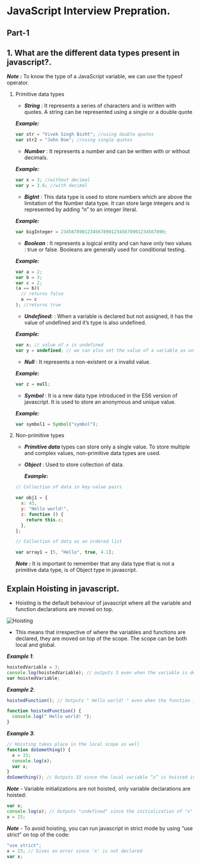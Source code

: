 # JavaScript Interview Prepration.

## Part-1

## 1. What are the different data types present in javascript?.

**_Note :_** To know the type of a JavaScript variable, we can use the typeof operator.

1. Primitive data types

   - **_String_** : It represents a series of characters and is written with quotes. A string can be represented using a single or a double quote

   **_Example:_**

   ```javascript
   var str = "Vivek Singh Bisht"; //using double quotes
   var str2 = "John Doe"; //using single quotes
   ```

   - **_Number_** : It represents a number and can be written with or without decimals.

   **_Example:_**

   ```javascript
   var x = 3; //without decimal
   var y = 3.6; //with decimal
   ```

   - **_BigInt_** : This data type is used to store numbers which are above the limitation of the Number data type. It can store large integers and is represented by adding “n” to an integer literal.

   **_Example:_**

   ```javascript
   var bigInteger = 234567890123456789012345678901234567890;
   ```

   - **_Boolean_** : It represents a logical entity and can have only two values : true or false. Booleans are generally used for conditional testing.

   **_Example:_**

   ```javascript
   var a = 2;
   var b = 3;
   var c = 2;
   (a == b)(
     // returns false
     a == c
   ); //returns true
   ```

   - **_Undefined:_** : When a variable is declared but not assigned, it has the value of undefined and it’s type is also undefined.

   **_Example:_**

   ```javascript
   var x; // value of x is undefined
   var y = undefined; // we can also set the value of a variable as undefined
   ```

   - **_Null_** : It represents a non-existent or a invalid value.

   **_Example:_**

   ```javascript
   var z = null;
   ```

   - **_Symbol_** : It is a new data type introduced in the ES6 version of javascript. It is used to store an anonymous and unique value.

   **_Example:_**

   ```javascript
   var symbol1 = Symbol("symbol");
   ```

2. Non-primitive types

   - **_Primitive data_** types can store only a single value. To store multiple and complex values, non-primitive data types are used.

   - **_Object_** : Used to store collection of data.

     **_Example:_**

   ```javascript
   // Collection of data in key-value pairs

   var obj1 = {
     x: 43,
     y: "Hello world!",
     z: function () {
       return this.x;
     },
   };

   // Collection of data as an ordered list

   var array1 = [5, "Hello", true, 4.1];
   ```

   **_Note :_** It is important to remember that any data type that is not a primitive data type, is of Object type in javascript.

## Explain Hoisting in javascript.

- Hoisting is the default behaviour of javascript where all the variable and function declarations are moved on top.

![Hoisting](https://d3n0h9tb65y8q.cloudfront.net/public_assets/assets/000/003/406/original/Hoisting.png?1654851517)

- This means that irrespective of where the variables and functions are declared, they are moved on top of the scope. The scope can be both local and global.

**_Example 1_**:

```javascript
hoistedVariable = 3;
console.log(hoistedVariable); // outputs 3 even when the variable is declared after it is initialized
var hoistedVariable;
```

**_Example 2_**:

```javascript
hoistedFunction(); // Outputs " Hello world! " even when the function is declared after calling

function hoistedFunction() {
  console.log(" Hello world! ");
}
```

**_Example 3_**:

```javascript
// Hoisting takes place in the local scope as well
function doSomething() {
  x = 33;
  console.log(x);
  var x;
}
doSomething(); // Outputs 33 since the local variable “x” is hoisted inside the local scope
```

**_Note_** - Variable initializations are not hoisted, only variable declarations are hoisted:

```javascript
var x;
console.log(x); // Outputs "undefined" since the initialization of "x" is not hoisted
x = 23;
```

**_Note_** - To avoid hoisting, you can run javascript in strict mode by using “use strict” on top of the code:

```javascript
"use strict";
x = 23; // Gives an error since 'x' is not declared
var x;
```
